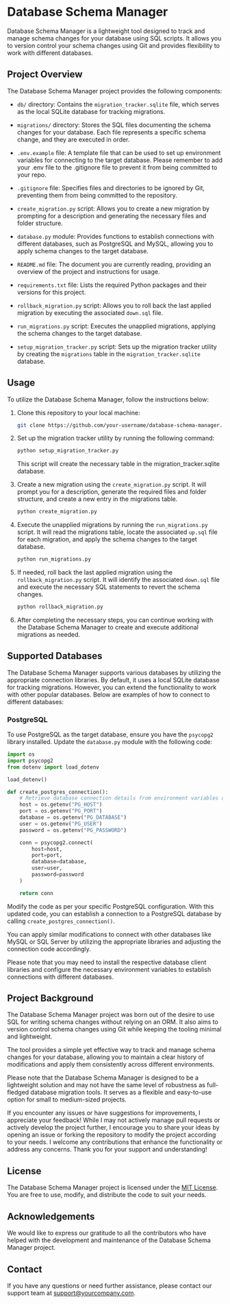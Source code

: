 # Database Schema Manager

Database Schema Manager is a lightweight tool designed to track and manage schema changes for your database using SQL scripts. It allows you to version control your schema changes using Git and provides flexibility to work with different databases.


## Project Overview

The Database Schema Manager project provides the following components:

- `db/` directory: Contains the `migration_tracker.sqlite` file, which serves as the local SQLite database for tracking migrations.

- `migrations/` directory: Stores the SQL files documenting the schema changes for your database. Each file represents a specific schema change, and they are executed in order.

- `.env.example` file: A template file that can be used to set up environment variables for connecting to the target database. Please remember to add your .env file to the .gitignore file to prevent it from being committed to your repo.

- `.gitignore` file: Specifies files and directories to be ignored by Git, preventing them from being committed to the repository.

- `create_migration.py` script: Allows you to create a new migration by prompting for a description and generating the necessary files and folder structure.

- `database.py` module: Provides functions to establish connections with different databases, such as PostgreSQL and MySQL, allowing you to apply schema changes to the target database.

- `README.md` file: The document you are currently reading, providing an overview of the project and instructions for usage.

- `requirements.txt` file: Lists the required Python packages and their versions for this project.

- `rollback_migration.py` script: Allows you to roll back the last applied migration by executing the associated `down.sql` file.

- `run_migrations.py` script: Executes the unapplied migrations, applying the schema changes to the target database.

- `setup_migration_tracker.py` script: Sets up the migration tracker utility by creating the `migrations` table in the `migration_tracker.sqlite` database.


## Usage

To utilize the Database Schema Manager, follow the instructions below:

1. Clone this repository to your local machine:

   ```bash
   git clone https://github.com/your-username/database-schema-manager.git
   ```

2. Set up the migration tracker utility by running the following command:

   ```bash
   python setup_migration_tracker.py
   ```
   This script will create the necessary table in the migration_tracker.sqlite database.

3. Create a new migration using the `create_migration.py` script. It will prompt you for a description, generate the required files and folder structure, and create a new entry in the migrations table.

   ```bash
   python create_migration.py
   ```

4. Execute the unapplied migrations by running the `run_migrations.py` script. It will read the migrations table, locate the associated `up.sql` file for each migration, and apply the schema changes to the target database.

   ```bash
   python run_migrations.py
   ```

5. If needed, roll back the last applied migration using the `rollback_migration.py` script. It will identify the associated `down.sql` file and execute the necessary SQL statements to revert the schema changes.

   ```bash
   python rollback_migration.py
   ```
6. After completing the necessary steps, you can continue working with the Database Schema Manager to create and execute additional migrations as needed.



## Supported Databases

The Database Schema Manager supports various databases by utilizing the appropriate connection libraries. By default, it uses a local SQLite database for tracking migrations. However, you can extend the functionality to work with other popular databases. Below are examples of how to connect to different databases:

### PostgreSQL

To use PostgreSQL as the target database, ensure you have the `psycopg2` library installed. Update the `database.py` module with the following code:

```python
import os
import psycopg2
from dotenv import load_dotenv

load_dotenv()

def create_postgres_connection():
    # Retrieve database connection details from environment variables or other configuration methods
    host = os.getenv("PG_HOST")
    port = os.getenv("PG_PORT")
    database = os.getenv("PG_DATABASE")
    user = os.getenv("PG_USER")
    password = os.getenv("PG_PASSWORD")

    conn = psycopg2.connect(
        host=host,
        port=port,
        database=database,
        user=user,
        password=password
    )

    return conn
```


Modify the code as per your specific PostgreSQL configuration. With this updated code, you can establish a connection to a PostgreSQL database by calling `create_postgres_connection()`.

You can apply similar modifications to connect with other databases like MySQL or SQL Server by utilizing the appropriate libraries and adjusting the connection code accordingly.

Please note that you may need to install the respective database client libraries and configure the necessary environment variables to establish connections with different databases.


## Project Background

The Database Schema Manager project was born out of the desire to use SQL for writing schema changes without relying on an ORM. It also aims to version control schema changes using Git while keeping the tooling minimal and lightweight.

The tool provides a simple yet effective way to track and manage schema changes for your database, allowing you to maintain a clear history of modifications and apply them consistently across different environments.

Please note that the Database Schema Manager is designed to be a lightweight solution and may not have the same level of robustness as full-fledged database migration tools. It serves as a flexible and easy-to-use option for small to medium-sized projects.

If you encounter any issues or have suggestions for improvements, I appreciate your feedback! While I may not actively manage pull requests or actively develop the project further, I encourage you to share your ideas by opening an issue or forking the repository to modify the project according to your needs. I welcome any contributions that enhance the functionality or address any concerns. Thank you for your support and understanding!


## License

The Database Schema Manager project is licensed under the [MIT License](./LICENSE). You are free to use, modify, and distribute the code to suit your needs.

## Acknowledgements

We would like to express our gratitude to all the contributors who have helped with the development and maintenance of the Database Schema Manager project.

## Contact

If you have any questions or need further assistance, please contact our support team at support@yourcompany.com.


